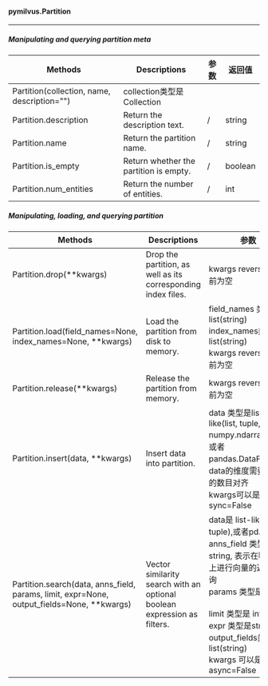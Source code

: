 #### pymilvus.Partition

---

##### Manipulating and querying partition meta

| Methods                                     | Descriptions                           | 参数 | 返回值  |
| ------------------------------------------- | -------------------------------------- | ---- | ------- |
| Partition(collection, name, description="") | collection类型是 Collection<br />      |      |         |
| Partition.description                       | Return the description text.           | /    | string  |
| Partition.name                              | Return the partition name.             | /    | string  |
| Partition.is_empty                          | Return whether the partition is empty. | /    | boolean |
| Partition.num_entities                      | Return the number of entities.         | /    | int     |

##### Manipulating, loading, and querying partition

| Methods                                                      | Descriptions                                                 | 参数                                                         | 返回值                                                  |
| ------------------------------------------------------------ | ------------------------------------------------------------ | ------------------------------------------------------------ | ------------------------------------------------------- |
| Partition.drop(**kwargs)                                     | Drop the partition, as well as its corresponding index files. | kwargs reversed.目前为空                                     | None或者Raise Exception                                 |
| Partition.load(field_names=None, index_names=None, **kwargs) | Load the partition from disk to memory.                      | field_names  类型是list(string)<br />index_names类型是list(string)<br />kwargs reversed.目前为空 | None或者Raise Exception                                 |
| Partition.release(**kwargs)                                  | Release the partition from memory.                           | kwargs reversed.目前为空                                     | None或者Raise Exception                                 |
| Partition.insert(data, **kwargs)                             | Insert data into partition.                                  | data 类型是list-like(list, tuple, numpy.ndarray) 对象或者pandas.DataFrame，data的维度需要和列的数目对齐<br />kwargs可以是 sync=False | None或者InsertFuture或者Raise Exception                 |
| Partition.search(data, anns_field, params, limit, expr=None, output_fields=None, **kwargs) | Vector similarity search with an optional boolean expression as filters. | data是 list-like(list, tuple),或者pd.Series <br />anns_field 类型是 string, 表示在哪个列上进行向量的近似查询<br />params 类型是 dict<br /><br />limit 类型是 int <br />expr 类型是string<br />output_fields类型是list(string)<br />kwargs 可以是 async=False | SearchResultFuture或者 SearchResult 或者Raise Exception |


